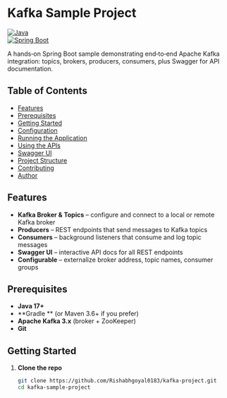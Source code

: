 # Kafka Sample Project

[![Java](https://img.shields.io/badge/Java-21-blue.svg)](https://www.oracle.com/java/)  
[![Spring Boot](https://img.shields.io/badge/Spring%20Boot-3.1.0-green.svg)](https://spring.io/projects/spring-boot)  

A hands‑on Spring Boot sample demonstrating end‑to‑end Apache Kafka integration: topics, brokers, producers, consumers, plus Swagger for API documentation.

## Table of Contents

- [Features](#features)  
- [Prerequisites](#prerequisites)  
- [Getting Started](#getting-started)  
- [Configuration](#configuration)  
- [Running the Application](#running-the-application)  
- [Using the APIs](#using-the-apis)  
- [Swagger UI](#swagger-ui)  
- [Project Structure](#project-structure)  
- [Contributing](#contributing)  
- [Author](#author)  

## Features

- **Kafka Broker & Topics** – configure and connect to a local or remote Kafka broker  
- **Producers** – REST endpoints that send messages to Kafka topics  
- **Consumers** – background listeners that consume and log topic messages  
- **Swagger UI** – interactive API docs for all REST endpoints  
- **Configurable** – externalize broker address, topic names, consumer groups  

## Prerequisites

- **Java 17+**  
- **Gradle ** (or Maven 3.6+ if you prefer)  
- **Apache Kafka 3.x** (broker + ZooKeeper)  
- **Git**  

## Getting Started

1. **Clone the repo**  
   ```bash
   git clone https://github.com/Rishabhgoyal0183/kafka-project.git
   cd kafka-sample-project
